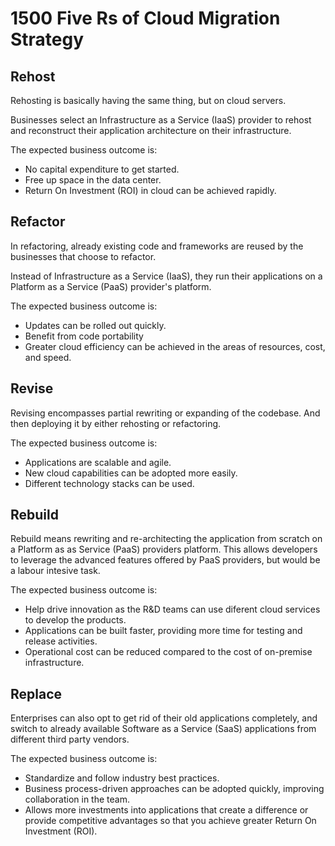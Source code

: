 # 1500 Five Rs of Cloud Migration Strategy

## Rehost

Rehosting is basically having the same thing, but on cloud servers.

Businesses select an Infrastructure as a Service (IaaS) provider to rehost and reconstruct their application architecture on their infrastructure. 

The expected business outcome is:

- No capital expenditure to get started.
- Free up space in the data center.
- Return On Investment (ROI) in cloud can be achieved rapidly.

## Refactor

In refactoring, already existing code and frameworks are reused by the businesses that choose to refactor.  

Instead of Infrastructure as a Service (IaaS), they run their applications on a Platform as a Service (PaaS) provider's platform.

The expected business outcome is:

- Updates can be rolled out quickly.
- Benefit from code portability
- Greater cloud efficiency can be achieved in the areas of resources, cost, and speed.

## Revise

Revising encompasses partial rewriting or expanding of the codebase. And then deploying it by either rehosting or refactoring.  

The expected business outcome is:

- Applications are scalable and agile.
- New cloud capabilities can be adopted more easily.
- Different technology stacks can be used.

## Rebuild

Rebuild means rewriting and re-architecting the application from scratch on a Platform as as Service (PaaS) providers platform. This allows developers to leverage the advanced features offered by PaaS providers, but would be a labour intesive task. 

The expected business outcome is:

- Help drive innovation as the R&D teams can use diferent cloud services to develop the products.
- Applications can be built faster, providing more time for testing and release activities.
- Operational cost can be reduced compared to the cost of on-premise infrastructure.

## Replace

Enterprises can also opt to get rid of their old applications completely, and switch to already available Software as a Service (SaaS) applications from different third party vendors.

The expected business outcome is:

- Standardize and follow industry best practices.
- Business process-driven approaches can be adopted quickly, improving collaboration in the team.
- Allows more investments into applications that create a difference or provide competitive advantages so that you achieve greater Return On Investment (ROI).
